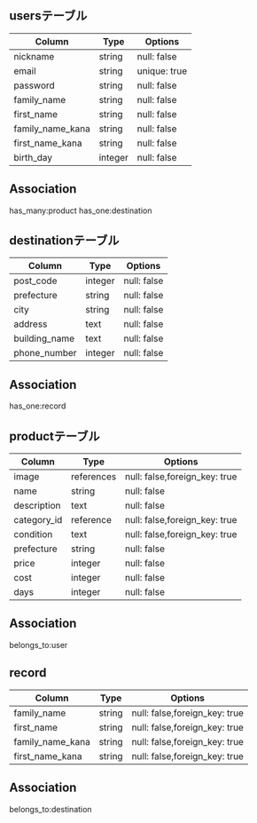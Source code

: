## usersテーブル

|Column          |Type   |Options     |
|----------------|-------|------------|
|nickname        |string |null: false |
|email           |string |unique: true|
|password        |string |null: false |
|family_name     |string |null: false |
|first_name      |string |null: false |
|family_name_kana|string |null: false |
|first_name_kana |string |null: false |
|birth_day       |integer|null: false |

## Association

has_many:product
has_one:destination


## destinationテーブル

|Column       |Type   |Options    |
|-------------|-------|-----------|
|post_code    |integer|null: false|
|prefecture   |string |null: false|
|city         |string |null: false|
|address      |text   |null: false|
|building_name|text   |null: false|
|phone_number |integer|null: false|

## Association

has_one:record


## productテーブル

|Column       |Type      |Options                      |
|-------------|----------|-----------------------------|
|image        |references|null: false,foreign_key: true|
|name         |string    |null: false                  |
|description  |text      |null: false                  |
|category_id  |reference |null: false,foreign_key: true|
|condition    |text      |null: false,foreign_key: true|
|prefecture   |string    |null: false                  |
|price        |integer   |null: false                  |
|cost         |integer   |null: false                  |
|days         |integer   |null: false                  |

## Association

belongs_to:user


## record
|Column          |Type      |Options                      |
|----------------|----------|-----------------------------|
|family_name     |string    |null: false,foreign_key: true|
|first_name      |string    |null: false,foreign_key: true|
|family_name_kana|string    |null: false,foreign_key: true|
|first_name_kana |string    |null: false,foreign_key: true|

## Association

belongs_to:destination